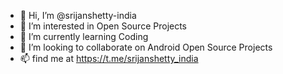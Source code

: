 - 👋 Hi, I’m @srijanshetty-india
- 👀 I’m interested in Open Source Projects
- 🌱 I’m currently learning Coding
- 💞️ I’m looking to collaborate on Android Open Source Projects
- 📫 find me at https://t.me/srijanshetty_india

<!---
srijanshetty-india/srijanshetty-india is a ✨ special ✨ repository because its `README.md` (this file) appears on your GitHub profile.
You can click the Preview link to take a look at your changes.
--->
